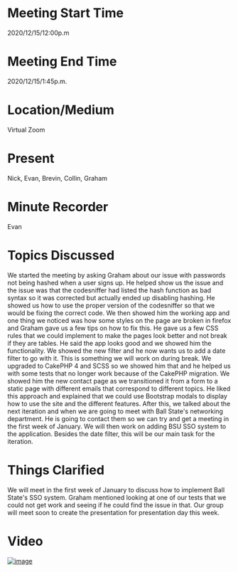 # Meeting Start Time
2020/12/15/12:00p.m 

# Meeting End Time
2020/12/15/1:45p.m. 

# Location/Medium
Virtual Zoom

# Present
Nick, Evan, Brevin, Collin, Graham  

# Minute Recorder
Evan

# Topics Discussed  
We started the meeting by asking Graham about our issue with passwords not being hashed when a user signs up. He helped show us the issue and the issue was that the codesniffer had
listed the hash function as bad syntax so it was corrected but actually ended up disabling hashing. He showed us how to use the proper version of the codesniffer so that we would 
be fixing the correct code. We then showed him the working app and one thing we noticed was how some styles on the page are broken in firefox and Graham gave us a few tips on how to fix
this. He gave us a few CSS rules that we could implement to make the pages look better and not break if they are tables. He said the app looks good and we showed him the functionality.
We showed the new filter and he now wants us to add a date filter to go with it. This is something we will work on during break. We upgraded to CakePHP 4 and SCSS so we showed him that
and he helped us with some tests that no longer work because of the CakePHP migration. We showed him the new contact page as we transitioned it from a form to a static page with different
emails that correspond to different topics. He liked this approach and explained that we could use Bootstrap modals to display how to use the site and the different features. After this,
we talked about the next iteration and when we are going to meet with Ball State's networking department. He is going to contact them so we can try and get a meeting in the first week
of January. We will then work on adding BSU SSO system to the application. Besides the date filter, this will be our main task for the iteration.

# Things Clarified
We will meet in the first week of January to discuss how to implement Ball State's SSO system. Graham mentioned looking at one of our tests that we could not get work and seeing if he 
could find the issue in that. Our group will meet soon to create the presentation for presentation day this week.
# Video  
[![image](https://youtu.be/Lta4aPZXS2Q)](https://youtu.be/Lta4aPZXS2Q "Meeting Image")
